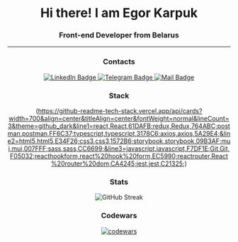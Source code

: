 <h1 align="center">Hi there! I am Egor Karpuk</h1>
<h3 align="center">Front-end Developer from Belarus</h3>

<hr>

<div align="center">
  <h3 align="center">Contacts</h3>
  <a href="https://www.linkedin.com/in/karpuk-egor/" target="_blank">
    <img src="https://img.shields.io/badge/LinkedIn-blue?style=for-the-badge&logo=linkedin&logoColor=white" alt="LinkedIn Badge"/>
  </a>
  <a href="https://t.me/Pikadorius" target="_blank">
    <img src="https://img.shields.io/badge/Telegram-blue?style=for-the-badge&logo=telegram&logoColor=white" alt="Telegram Badge"/>
  </a>
  <a href="mailto:karpukea@yandex.ru" target="_blank">
    <img src="https://img.shields.io/badge/Mail-blue?style=for-the-badge&logo=gmail&logoColor=white" alt="Mail Badge"/>
  </a>
</div>

<h3 align="center">Stack</h3>
<div align="center">
  
(https://github-readme-tech-stack.vercel.app/api/cards?width=700&align=center&titleAlign=center&fontWeight=normal&lineCount=3&theme=github_dark&line1=react,React,61DAFB;redux,Redux,764ABC;postman,postman,FF6C37;typescript,typescript,3178C6;axios,axios,5A29E4;&line2=html5,html5,E34F26;css3,css3,1572B6;storybook,storybook,09B3AF;mui,mui,007FFF;sass,sass,CC6699;&line3=javascript,javascript,F7DF1E;Git,Git,F05032;reacthookform,react%20hook%20form,EC5990;reactrouter,React%20router%20dom,CA4245;jest,jest,C21325;)
  
</div>



<h3 align="center">Stats</h3>
<div align="center"> 
  
![GitHub Streak](https://streak-stats.demolab.com/?user=Pikadorius&theme=github-dark)
  
</div>

<h3 align="center">Codewars</h3>  
<div align="center">
  
[![codewars](https://www.codewars.com/users/Pikadorius/badges/large)](https://www.codewars.com/users/Pikadorius)
  
</div>
